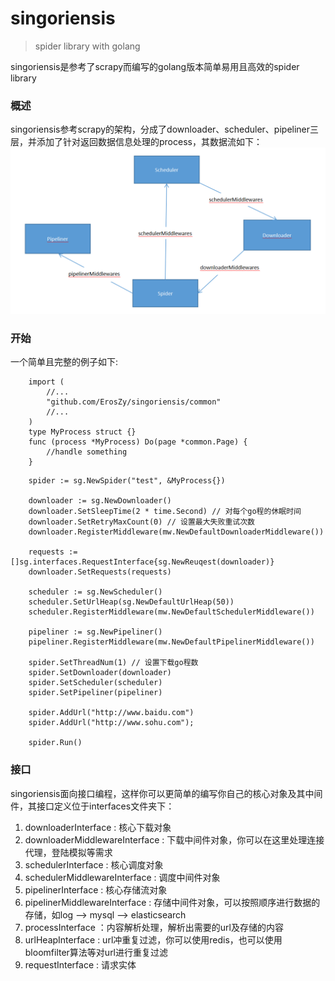 # singoriensis

> spider library with golang

singoriensis是参考了scrapy而编写的golang版本简单易用且高效的spider library

### 概述

singoriensis参考scrapy的架构，分成了downloader、scheduler、pipeliner三层，并添加了针对返回数据信息处理的process，其数据流如下：<br/>
![image](https://github.com/ErosZy/singoriensis/blob/master/img.png)


### 开始

一个简单且完整的例子如下:
```golang
    import (
        //...
        "github.com/ErosZy/singoriensis/common"
        //...
    )
    type MyProcess struct {}
    func (process *MyProcess) Do(page *common.Page) {
        //handle something
    }
```


```golang
    spider := sg.NewSpider("test", &MyProcess{})
    
    downloader := sg.NewDownloader()
    downloader.SetSleepTime(2 * time.Second) // 对每个go程的休眠时间
    downloader.SetRetryMaxCount(0) // 设置最大失败重试次数
    downloader.RegisterMiddleware(mw.NewDefaultDownloaderMiddleware())
    
    requests := []sg.interfaces.RequestInterface{sg.NewReuqest(downloader)}
    downloader.SetRequests(requests)

    scheduler := sg.NewScheduler()
    scheduler.SetUrlHeap(sg.NewDefaultUrlHeap(50))
    scheduler.RegisterMiddleware(mw.NewDefaultSchedulerMiddleware())

    pipeliner := sg.NewPipeliner()
    pipeliner.RegisterMiddleware(mw.NewDefaultPipelinerMiddleware())

    spider.SetThreadNum(1) // 设置下载go程数
    spider.SetDownloader(downloader)
    spider.SetScheduler(scheduler)
    spider.SetPipeliner(pipeliner)
    
    spider.AddUrl("http://www.baidu.com")
    spider.AddUrl("http://www.sohu.com");
    
    spider.Run()
```

### 接口

singoriensis面向接口编程，这样你可以更简单的编写你自己的核心对象及其中间件，其接口定义位于interfaces文件夹下：

1. downloaderInterface : 核心下载对象
2. downloaderMiddlewareInterface : 下载中间件对象，你可以在这里处理连接代理，登陆模拟等需求
3. schedulerInterface : 核心调度对象
4. schedulerMiddlewareInterface : 调度中间件对象
5. pipelinerInterface : 核心存储流对象
6. pipelinerMiddlewareInterface : 存储中间件对象，可以按照顺序进行数据的存储，如log --> mysql --> elasticsearch
7. processInterface ：内容解析处理，解析出需要的url及存储的内容
8. urlHeapInterface : url冲重复过滤，你可以使用redis，也可以使用bloomfilter算法等对url进行重复过滤
9. requestInterface : 请求实体

